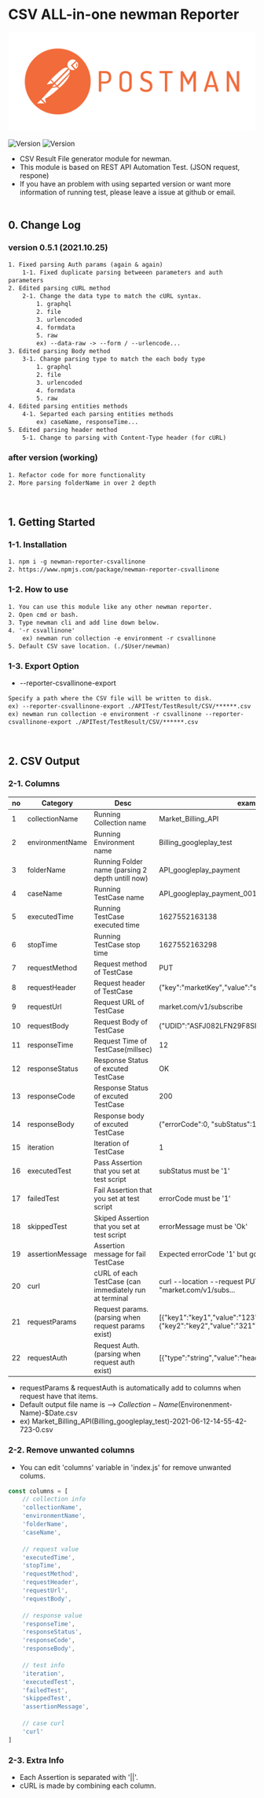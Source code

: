 # CSV ALL-in-one newman Reporter
<img src="./resources/logo.png" alt="">

![Version](https://img.shields.io/badge/Version-0.5.1-brightgreen)
![Version](https://img.shields.io/badge/Update-2021.10.25-blue)

* CSV Result File generator module for newman.
* This module is based on REST API Automation Test. (JSON request, respone)
* If you have an problem with using separted version or want more information of running test, please leave a issue at github or email.
<br><br>

## 0. Change Log
### version 0.5.1 (2021.10.25)
```
1. Fixed parsing Auth params (again & again)
    1-1. Fixed duplicate parsing betweeen parameters and auth parameters
2. Edited parsing cURL method
    2-1. Change the data type to match the cURL syntax.
        1. graphql
        2. file
        3. urlencoded
        4. formdata
        5. raw
        ex) --data-raw -> --form / --urlencode...
3. Edited parsing Body method
    3-1. Change parsing type to match the each body type
        1. graphql
        2. file
        3. urlencoded
        4. formdata
        5. raw
4. Edited parsing entities methods
    4-1. Separted each parsing entities methods
        ex) caseName, responseTime...
5. Edited parsing header method
    5-1. Change to parsing with Content-Type header (for cURL)
```
### after version (working)
```
1. Refactor code for more functionality
2. More parsing folderName in over 2 depth
```
<br>

## 1. Getting Started
### 1-1. Installation
```
1. npm i -g newman-reporter-csvallinone
2. https://www.npmjs.com/package/newman-reporter-csvallinone
```
### 1-2. How to use
```
1. You can use this module like any other newman reporter.
2. Open cmd or bash.
3. Type newman cli and add line down below.
4. '-r csvallinone'
	ex) newman run collection -e environment -r csvallinone
5. Default CSV save location. (./$User/newman)
```
### 1-3. Export Option
* --reporter-csvallinone-export
```
Specify a path where the CSV file will be written to disk.
ex) --reporter-csvallinone-export ./APITest/TestResult/CSV/******.csv
ex) newman run collection -e environment -r csvallinone --reporter-csvallinone-export ./APITest/TestResult/CSV/******.csv
```
<br>

## 2. CSV Output
### 2-1. Columns
| no | Category           | Desc                                                    | example                                                             |
|----|--------------------|---------------------------------------------------------|---------------------------------------------------------------------|
| 1  | collectionName     | Running Collection name                                 | Market_Billing_API                                                  |
| 2  | environmentName    | Running Environment name                                | Billing_googleplay_test                                             |
| 3  | folderName         | Running Folder name (parsing 2 depth untill now)        | API_googleplay_payment                                              |
| 4  | caseName           | Running TestCase name                                   | API_googleplay_payment_001                                          |
| 5  | executedTime       | Running TestCase executed time                          | 1627552163138                                                       |
| 6  | stopTime           | Running TestCase stop time                              | 1627552163298                                                       |
| 7  | requestMethod      | Request method of TestCase                              | PUT                                                                 |
| 8  | requestHeader      | Request header of TestCase                              | {"key":"marketKey","value":"sf92mtkfnalsk28jsdw"}                   |
| 9  | requestUrl         | Request URL of TestCase                                 | market.com/v1/subscribe                                             |
| 10 | requestBody        | Request Body of TestCase                                | {"UDID":"ASFJ082LFN29F8SDFMW0FKDF"}                                 |
| 11 | responseTime       | Request Time of TestCase(millsec)                       | 12                                                                  |
| 12 | responseStatus     | Response Status of excuted TestCase                     | OK                                                                  |
| 13 | responseCode       | Response Status of excuted TestCase                     | 200                                                                 |
| 14 | responseBody       | Response body of excuted TestCase                       | {"errorCode":0, "subStatus":1}                                      |
| 15 | iteration          | Iteration of TestCase                                   | 1                                                                   |
| 16 | executedTest       | Pass Assertion that you set at test script              | subStatus must be '1'                                               |
| 17 | failedTest         | Fail Assertion that you set at test script              | errorCode must be '1'                                               |
| 18 | skippedTest        | Skiped Assertion that you set at test script            | errorMessage must be 'Ok'                                           |
| 19 | assertionMessage   | Assertion message for fail TestCase                     | Expected errorCode '1' but got '0'                                  |
| 20 | curl               | cURL of each TestCase (can immediately run at terminal  | curl --location --request PUT --data "market.com/v1/subs...         |
| 21 | requestParams      | Request params. (parsing when request params exist)     | [{"key1":"key1","value":"123"},{"key2":"key2","value":"321"}...     |
| 22 | requestAuth        | Request Auth. (parsing when request auth exist)         | [{"type":"string","value":"header","key":"addTokenTo"}...           |
* requestParams & requestAuth is automatically add to columns when request have that items.
* Default output file name is --> $Collection-Name($Environenment-Name)-$Date.csv
* ex) Market_Billing_API(Billing_googleplay_test)-2021-06-12-14-55-42-723-0.csv
### 2-2. Remove unwanted columns
* You can edit 'columns' variable in 'index.js' for remove unwanted colums.
```js
const columns = [
    // collection info
    'collectionName',
    'environmentName',
    'folderName',
    'caseName',

    // request value
    'executedTime',
    'stopTime',
    'requestMethod',
    'requestHeader',
    'requestUrl',
    'requestBody',

    // response value
    'responseTime',
    'responseStatus',
    'responseCode',
    'responseBody',

    // test info
    'iteration',
    'executedTest',
    'failedTest',
    'skippedTest',
    'assertionMessage',

    // case curl
    'curl'
]
```
### 2-3. Extra Info
* Each Assertion is separated with '||'.
* cURL is made by combining each column.
